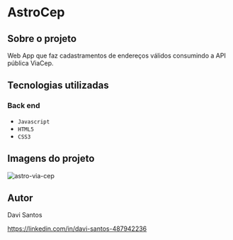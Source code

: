# AstroCep

## Sobre o projeto

Web App que faz cadastramentos de endereços válidos consumindo a API pública ViaCep.

## Tecnologias utilizadas

### Back end

- `Javascript`
- `HTML5`
- `CSS3`

## Imagens do projeto

![astro-via-cep](https://github.com/DaveScott99/AstroCep/assets/101915085/a1243852-fce0-4250-9795-e8981c0b9811)

## Autor

Davi Santos

https://linkedin.com/in/davi-santos-487942236
